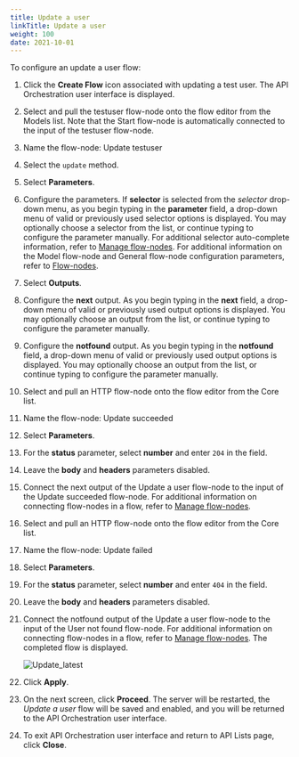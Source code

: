 ```yaml
---
title: Update a user
linkTitle: Update a user
weight: 100
date: 2021-10-01
---
```


To configure an update a user flow:

1. Click the **Create Flow** icon associated with updating a test user.
    The API Orchestration user interface is displayed.
1. Select and pull the testuser flow-node onto the flow editor from the Models list. Note that the Start flow-node is automatically connected to the input of the testuser flow-node.
1. Name the flow-node: Update testuser
1. Select the `update` method.
1. Select **Parameters**.
1. Configure the parameters. If **selector** is selected from the _selector_ drop-down menu, as you begin typing in the **parameter** field, a drop-down menu of valid or previously used selector options is displayed. You may optionally choose a selector from the list, or continue typing to configure the parameter manually. For additional selector auto-complete information, refer to [Manage flow-nodes](/docs/developer_guide/flows/manage_flow-nodes/). For additional information on the Model flow-node and General flow-node configuration parameters, refer to [Flow-nodes](/docs/developer_guide/flows/flow-nodes/).
1. Select **Outputs**.
1. Configure the **next** output. As you begin typing in the **next** field, a drop-down menu of valid or previously used output options is displayed. You may optionally choose an output from the list, or continue typing to configure the parameter manually.
1. Configure the **notfound** output. As you begin typing in the **notfound** field, a drop-down menu of valid or previously used output options is displayed. You may optionally choose an output from the list, or continue typing to configure the parameter manually.
1. Select and pull an HTTP flow-node onto the flow editor from the Core list.
1. Name the flow-node: Update succeeded
1. Select **Parameters**.
1. For the **status** parameter, select **number** and enter `204` in the field.
1. Leave the **body** and **headers** parameters disabled.
1. Connect the next output of the Update a user flow-node to the input of the Update succeeded flow-node. For additional information on connecting flow-nodes in a flow, refer to [Manage flow-nodes](/docs/developer_guide/flows/manage_flow-nodes/).
1. Select and pull an HTTP flow-node onto the flow editor from the Core list.
1. Name the flow-node: Update failed
1. Select **Parameters**.
1. For the **status** parameter, select **number** and enter `404` in the field.
1. Leave the **body** and **headers** parameters disabled.
1. Connect the notfound output of the Update a user flow-node to the input of the User not found flow-node. For additional information on connecting flow-nodes in a flow, refer to [Manage flow-nodes](/docs/developer_guide/flows/manage_flow-nodes/). The completed flow is displayed.

    ![Update_latest](/Images/update_latest.png)
1. Click **Apply**.
1. On the next screen, click **Proceed**. The server will be restarted, the _Update a user_ flow will be saved and enabled, and you will be returned to the API Orchestration user interface.
1. To exit API Orchestration user interface and return to API Lists page, click **Close**.
